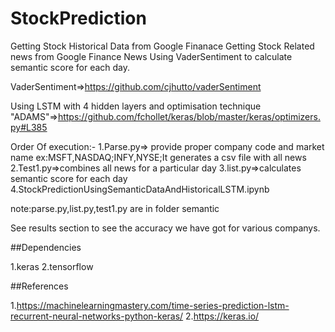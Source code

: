# StockPrediction
Getting Stock Historical Data from Google Finanace
Getting Stock Related news from Google Finance News
Using VaderSentiment to calculate semantic score for each day.

VaderSentiment=>https://github.com/cjhutto/vaderSentiment



Using LSTM with 4 hidden layers and 
optimisation technique "ADAMS"=>https://github.com/fchollet/keras/blob/master/keras/optimizers.py#L385

Order Of execution:-
1.Parse.py=> provide proper company code and market name ex:MSFT,NASDAQ;INFY,NYSE;It generates a csv file with all news
2.Test1.py=>combines all news for a particular day
3.list.py=>calculates semantic score for each day
4.StockPredictionUsingSemanticDataAndHistoricalLSTM.ipynb

note:parse.py,list.py,test1.py are in folder semantic

See results section to see the accuracy we have got for various companys.

##Dependencies

1.keras
2.tensorflow

##References


1.https://machinelearningmastery.com/time-series-prediction-lstm-recurrent-neural-networks-python-keras/
2.https://keras.io/

